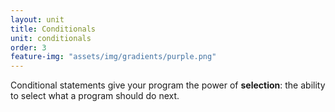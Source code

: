 ```yaml
---
layout: unit
title: Conditionals
unit: conditionals
order: 3
feature-img: "assets/img/gradients/purple.png"
---
```


Conditional statements give your program the power of **selection**: the ability to select what a program should do next.
